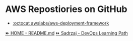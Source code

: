 # AWS Repostiories on GitHub

- [:octocat awslabs/aws-deployment-framework](https://github.com/awslabs/aws-deployment-framework)

[:fast_forward: HOME - README.md](../../../README.md)
[:fast_forward: Sadrzaj - DevOps Learning Path](../../../table-of-contents.md)

